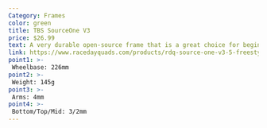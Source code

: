 ```yaml
---
Category: Frames
color: green
title: TBS SourceOne V3
price: $26.99
text: A very durable open-source frame that is a great choice for beginners with a lot of available 3d print files and build guides
link: https://www.racedayquads.com/products/rdq-source-one-v3-5-freestyle-frame?_pos=17&_sid=d7a9f04e5&_ss=r
point1: >-
 Wheelbase: 226mm
point2: >-
 Weight: 145g
point3: >-
 Arms: 4mm
point4: >-
 Bottom/Top/Mid: 3/2mm
---
```

